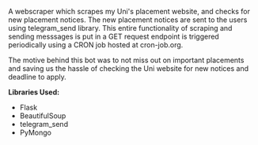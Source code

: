 A webscraper which scrapes my Uni's placement website, and checks for new placement notices.
The new placement notices are sent to the users using telegram_send library. This entire
functionality of scraping and sending messsages is put in a GET request endpoint is triggered periodically using a CRON job hosted at cron-job.org. 

The motive behind this bot was to not miss out on important placements and saving us the hassle of checking the Uni website for new notices and deadline to apply. 

**Libraries Used:**
- Flask
- BeautifulSoup
- telegram_send
- PyMongo

